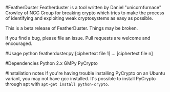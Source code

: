 #FeatherDuster
Featherduster is a tool written by Daniel "unicornfurnace" Crowley of NCC Group for breaking crypto which tries to make the process of identifying and exploiting weak cryptosystems as easy as possible.

This is a beta release of FeatherDuster. Things may be broken.

If you find a bug, please file an issue. Pull requests are welcome and encouraged.

#Usage
python featherduster.py [ciphertext file 1] ... [ciphertext file n]

#Dependencies
Python 2.x
GMPy
PyCrypto

#Installation notes
If you're having trouble installing PyCrypto on an Ubuntu variant, you may not have gcc installed. It's possible to install PyCrypto through apt with `apt-get install python-crypto`.
